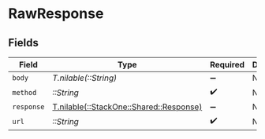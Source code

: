 # RawResponse


## Fields

| Field                                                                      | Type                                                                       | Required                                                                   | Description                                                                |
| -------------------------------------------------------------------------- | -------------------------------------------------------------------------- | -------------------------------------------------------------------------- | -------------------------------------------------------------------------- |
| `body`                                                                     | *T.nilable(::String)*                                                      | :heavy_minus_sign:                                                         | N/A                                                                        |
| `method`                                                                   | *::String*                                                                 | :heavy_check_mark:                                                         | N/A                                                                        |
| `response`                                                                 | [T.nilable(::StackOne::Shared::Response)](../../models/shared/response.md) | :heavy_minus_sign:                                                         | N/A                                                                        |
| `url`                                                                      | *::String*                                                                 | :heavy_check_mark:                                                         | N/A                                                                        |